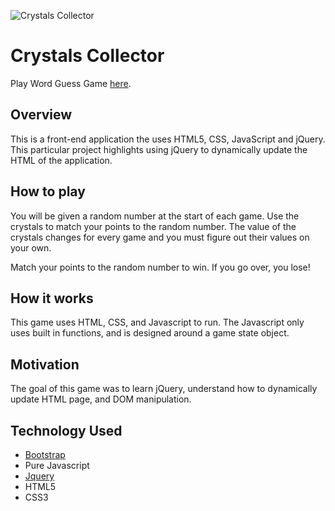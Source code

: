 ![Crystals Collector](https://ibb.co/jDMD5b3)
# Crystals Collector
Play Word Guess Game [here](https://sitthiph.github.io/Crystals-Collector/).

## Overview
This is a front-end application the uses HTML5, CSS, JavaScript and jQuery. This particular project highlights using jQuery to dynamically update the HTML of the application.

## How to play
You will be given a random number at the start of each game. Use the crystals to match your points to the random number. The value of the crystals changes for every game and you must figure out their values on your own.

Match your points to the random number to win. If you go over, you lose!

## How it works
This game uses HTML, CSS, and Javascript to run. The Javascript only uses built in functions, and is designed around a game state object.

## Motivation
The goal of this game was to learn jQuery, understand how to dynamically update HTML page, and DOM manipulation.

## Technology Used
* [Bootstrap](https://getbootstrap.com//)
* Pure Javascript
* [Jquery](https://jquery.com/)
* HTML5
* CSS3
